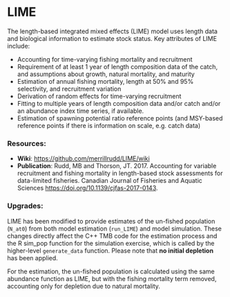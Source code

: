 # LIME

The length-based integrated mixed effects (LIME) model uses length data and biological information to estimate stock status. Key attributes of LIME include: 
- Accounting for time-varying fishing mortality and recruitment
- Requirement of at least 1 year of length composition data of the catch, and assumptions about growth, natural mortality, and maturity
- Estimation of annual fishing mortality, length at 50% and 95% selectivity, and recruitment variation
- Derivation of random effects for time-varying recruitment
- Fitting to multiple years of length composition data and/or catch and/or an abundance index time series, if available.
- Estimation of spawning potential ratio reference points (and MSY-based reference points if there is information on scale, e.g. catch data)

### Resources:
  * **Wiki**: https://github.com/merrillrudd/LIME/wiki
  * **Publication**: Rudd, MB and Thorson, JT. 2017. Accounting for variable recruitment and fishing mortality in length-based stock assessments for data-limited fisheries. Canadian Journal of Fisheries and Aquatic Sciences https://doi.org/10.1139/cjfas-2017-0143.

### Upgrades:
LIME has been modified to provide estimates of the un-fished population (`N_at0`) from both model estimation (`run_LIME`) and 
model simulation. These changes directly affect the C++ TMB code for the estimation process and the R sim_pop function for the simulation exercise, which is called by the higher-level 
`generate_data` function. Please note that **no initial depletion** has been applied.

For the estimation, the un-fished population is calculated using the same abundance function as LIME, but with the fishing 
mortality term removed, accounting only for depletion due to natural mortality.